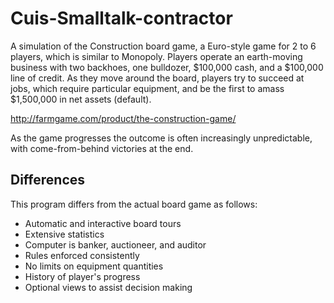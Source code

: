 # Cuis-Smalltalk-contractor
A simulation of the Construction board game, a Euro-style game for 2 to 6 players, which is similar to Monopoly. Players operate an earth-moving business with two backhoes, one bulldozer, $100,000 cash, and a $100,000 line of credit. As they move around the board, players try to succeed at jobs, which require particular equipment, and be the first to amass $1,500,000 in net assets (default).

http://farmgame.com/product/the-construction-game/

As the game progresses the outcome is often increasingly unpredictable, with come-from-behind victories at the end.

## Differences ##
This program differs from the actual board game as follows:

- Automatic and interactive board tours
- Extensive statistics
- Computer is banker, auctioneer, and auditor
- Rules enforced consistently
- No limits on equipment quantities
- History of player's progress
- Optional views to assist decision making
